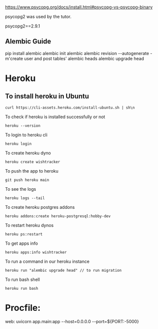 https://www.psycopg.org/docs/install.html#psycopg-vs-psycopg-binary

psycopg2 was used by the tutor.

psycopg2==2.9.1

## Alembic Guide
pip install alembic
alembic init alembic
alembic revision --autogenerate -m'create user and post tables'
alembic heads
alembic upgrade head

# Heroku
## To install heroku in Ubuntu
```
curl https://cli-assets.heroku.com/install-ubuntu.sh | sh\n
```

To check if heroku is installed successfully or not
```
heroku --version
```

To login to heroku cli
```
heroku login
```

To create heroku dyno
```
heroku create wishtracker
```

To push the app to heroku
```
git push heroku main
```

To see the logs
```
heroku logs --tail
```

To create heroku postgres addons
```
heroku addons:create heroku-postgresql:hobby-dev
```

To restart heroku dynos
```
heroku ps:restart
```

To get apps info
```
heroku apps:info wishtracker
```

To run a command in our heroku instance
```
heroku run "alembic upgrade head" // to run migration
```

To run bash shell
```
heroku run bash
```

# Procfile:
web: uvicorn app.main:app --host=0.0.0.0 --port=${PORT:-5000}